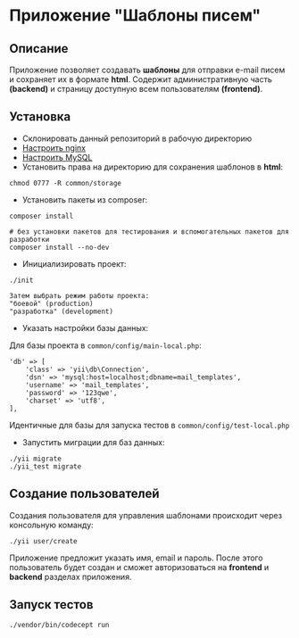 # Приложение "Шаблоны писем"

## Описание

Приложение позволяет создавать **шаблоны** для отправки e-mail писем и сохраняет их в формате **html**.
Содержит административную часть **(backend)** и страницу доступную всем пользователям **(frontend)**.

## Установка

- Склонировать данный репозиторий в рабочую директорию
- [Настроить nginx](docs/nginx.md)
- [Настроить MySQL](docs/mysql.md)
- Установить права на директорию для сохранения шаблонов в **html**:
```
chmod 0777 -R common/storage
```
- Установить пакеты из composer:
```
composer install

# без установки пакетов для тестирования и вспомогательных пакетов для разработки
composer install --no-dev

```

- Инициализировать проект:
```
./init

Затем выбрать режим работы проекта:
"боевой" (production)
"разработка" (development)
```

- Указать настройки базы данных:

Для базы проекта в `common/config/main-local.php`:
```
'db' => [
    'class' => 'yii\db\Connection',
    'dsn' => 'mysql:host=localhost;dbname=mail_templates',
    'username' => 'mail_templates',
    'password' => '123qwe',
    'charset' => 'utf8',
],
```

Идентичные для базы для запуска тестов в `common/config/test-local.php`

- Запустить миграции для баз данных:

```
./yii migrate
./yii_test migrate
```

## Создание пользователей

Создания пользователя для управления шаблонами происходит через консольную команду:
```
./yii user/create
```

Приложение предложит указать имя, email и пароль. 
После этого пользователь будет создан и сможет авторизоваться на **frontend** и **backend** разделах приложения.

## Запуск тестов

```
./vendor/bin/codecept run
```
